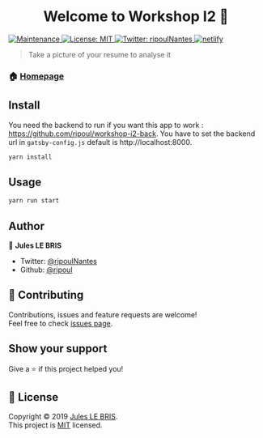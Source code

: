 <h1 align="center">Welcome to Workshop I2 👋</h1>
<p>
  <a href="https://github.com/colbyfayock/gatsby-starter-zurg/graphs/commit-activity">
    <img alt="Maintenance" src="https://img.shields.io/badge/Maintained%3F-yes-green.svg" target="_blank" />
  </a>
  <a href="https://github.com/ripoul/workshop-I2/blob/master/LICENSE">
    <img alt="License: MIT" src="https://img.shields.io/badge/License-MIT-yellow.svg" target="_blank" />
  </a>
  <a href="https://twitter.com/ripoulNantes">
    <img alt="Twitter: ripoulNantes" src="https://img.shields.io/twitter/follow/ripoulNantes.svg?style=social" target="_blank" />
  </a>
  <a href="https://app.netlify.com/sites/workshop-i2/deploys">
    <img alt="netlify" src="https://api.netlify.com/api/v1/badges/69c384d9-8535-4122-b8bd-e3419bdbc7df/deploy-status" />
  </a>
</p>

> Take a picture of your resume to analyse it

### 🏠 [Homepage](https://github.com/ripoul/workshop-I2)

## Install

You need the backend to run if you want this app to work : https://github.com/ripoul/workshop-i2-back. You have to set the backend url in `gatsby-config.js` default is http://localhost:8000.

```sh
yarn install
```

## Usage

```sh
yarn run start
```

## Author

👤 **Jules LE BRIS**

* Twitter: [@ripoulNantes](https://twitter.com/ripoulNantes)
* Github: [@ripoul](https://github.com/ripoul)

## 🤝 Contributing

Contributions, issues and feature requests are welcome!<br />Feel free to check [issues page](https://github.com/ripoul/workshop-I2/issues).

## Show your support

Give a ⭐️ if this project helped you!

## 📝 License

Copyright © 2019 [Jules LE BRIS](https://github.com/ripoul).<br />
This project is [MIT](https://github.com/ripoul/workshop-I2/blob/master/LICENSE) licensed.
